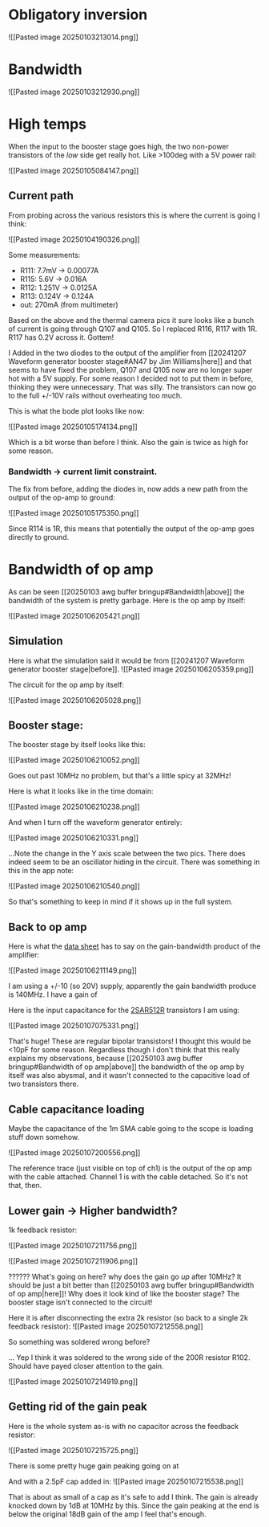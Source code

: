 
# Obligatory inversion

![[Pasted image 20250103213014.png]]

# Bandwidth

![[Pasted image 20250103212930.png]]

# High temps

When the input to the booster stage goes high, the two non-power transistors of the _low_ side get really hot. Like >100deg with a 5V power rail:

![[Pasted image 20250105084147.png]]

## Current path
From probing across the various resistors this is where the current is going I think:

![[Pasted image 20250104190326.png]]

Some measurements:

- R111: 7.7mV   -> 0.00077A
- R115: 5.6V     -> 0.016A
- R112: 1.251V  -> 0.0125A
- R113: 0.124V  -> 0.124A
- out: 270mA (from multimeter)

Based on the above and the thermal camera pics it sure looks like a bunch of current is going through Q107 and Q105. So I replaced  R116, R117 with 1R. R117 has 0.2V across it. Gottem!

I Added in the two diodes to the output of the amplifier from [[20241207 Waveform generator booster stage#AN47 by Jim Williams|here]] and that seems to have fixed the problem, Q107 and Q105 now are no longer super hot with a 5V supply. For some reason I decided not to put them in before, thinking they were unnecessary. That was silly. The transistors can now go to the full +/-10V rails without overheating too much. 

This is what the bode plot looks like now:

![[Pasted image 20250105174134.png]]

Which is a bit worse than before I think. Also the gain is twice as high for some reason.

### Bandwidth -> current limit constraint.

The fix from before, adding the diodes in, now adds a new path from the output of the op-amp to ground:

![[Pasted image 20250105175350.png]]

Since R114 is 1R, this means that potentially the output of the op-amp goes directly to ground.

# Bandwidth of op amp

As can be seen [[20250103 awg buffer bringup#Bandwidth|above]] the bandwidth of the system is pretty garbage. Here is the op amp by itself:

![[Pasted image 20250106205421.png]]


## Simulation
Here is what the simulation said it would be from [[20241207 Waveform generator booster stage|before]].
![[Pasted image 20250106205359.png]]

The circuit for the op amp by itself:

![[Pasted image 20250106205028.png]]

## Booster stage:

The booster stage by itself looks like this:

![[Pasted image 20250106210052.png]]

Goes out past 10MHz no problem, but that's a little spicy at 32MHz!

Here is what it looks like in the time domain:

![[Pasted image 20250106210238.png]]

And when I turn off the waveform generator entirely:

![[Pasted image 20250106210331.png]]

...Note the change in the Y axis scale between the two pics. There does indeed seem to be an oscillator hiding in the circuit. There was something in this in the app note:

![[Pasted image 20250106210540.png]]

So that's something to keep in mind if it shows up in the full system.

## Back to op amp
Here is what the [data sheet](https://www.ti.com/lit/ds/symlink/lm7171.pdf) has to say on the gain-bandwidth product of the amplifier:

![[Pasted image 20250106211149.png]]

I am using a +/-10 (so 20V) supply, apparently the gain bandwidth produce is 140MHz. I have a gain of 

Here is the input capacitance for the [2SAR512R](https://fscdn.rohm.com/en/products/databook/datasheet/discrete/transistor/bipolar/2scr572d3tl1-e.pdf) transistors I am using:

![[Pasted image 20250107075331.png]]

That's huge! These are regular bipolar transistors! I thought this would be <10pF for some reason. Regardless though I don't think that this really explains my observations, because [[20250103 awg buffer bringup#Bandwidth of op amp|above]] the bandwidth of the op amp by itself was also abysmal, and it wasn't connected to the capacitive load of two transistors there.

## Cable capacitance loading

Maybe the capacitance of the 1m SMA cable going to the scope is loading stuff down somehow. 

![[Pasted image 20250107200556.png]]

The reference trace (just visible on top of ch1) is the output of the op amp with the cable attached. Channel 1 is with the cable detached. So it's not that, then.

## Lower gain -> Higher bandwidth?



1k feedback resistor:

![[Pasted image 20250107211756.png]]

![[Pasted image 20250107211906.png]]

?????? What's going on here? why does the gain go _up_ after 10MHz? It should be just a bit better than [[20250103 awg buffer bringup#Bandwidth of op amp|here]]! Why does it look kind of like the booster stage? The booster stage isn't connected to the circuit!

Here it is after disconnecting the extra 2k resistor (so back to a single 2k feedback resistor):
![[Pasted image 20250107212558.png]]

So something was soldered wrong before? 

... Yep I think it was soldered to the wrong side of the 200R resistor R102. Should have payed closer attention to the gain.

![[Pasted image 20250107214919.png]]

## Getting rid of the gain peak

Here is the whole system as-is with no capacitor across the feedback resistor:

![[Pasted image 20250107215725.png]]

There is some pretty huge gain peaking going on at 

And with a 2.5pF cap added in:
![[Pasted image 20250107215538.png]]

That is about as small of a cap as it's safe to add I think. The gain is already knocked down by 1dB at 10MHz by this. Since the gain peaking at the end is below the original 18dB gain of the amp I feel that's enough. 